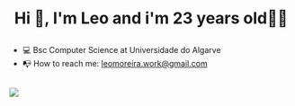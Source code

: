 <h1 align="center">Hi 👋, I'm Leo and i'm 23 years old👨‍💻</h1>

##

- 💻 Bsc Computer Science at Universidade do Algarve
- 📭 How to reach me: leomoreira.work@gmail.com
##

##
<div>
  <a href="https://www.linkedin.com/in/leonardo-moreira-5b4ab61a2/" target="_blank"><img src="https://img.shields.io/badge/LinkedIn-0077B5?style=for-the-badge&logo=linkedin&logoColor=white" target="_blank"></a>
</div>

##
